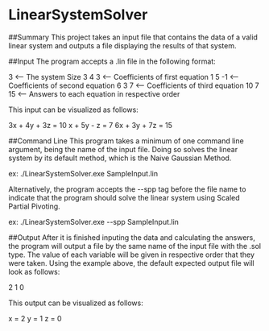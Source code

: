 # LinearSystemSolver

##Summary
This project takes an input file that contains the data of a valid linear system and outputs a file displaying the results of that system.

##Input
The program accepts a .lin file in the following format:

3        <-- The system Size
3 4 3    <-- Coefficients of first equation
1 5 -1   <-- Coefficients of second equation
6 3 7    <-- Coefficients of third equation
10 7 15  <-- Answers to each equation in respective order

This input can be visualized as follows:

3x + 4y + 3z = 10
x + 5y - z = 7
6x + 3y + 7z = 15

##Command Line
This program takes a minimum of one command line argument, being the name of the input file. Doing so solves the linear system by its default method, which is the Naive Gaussian Method.

ex: ./LinearSystemSolver.exe SampleInput.lin

Alternatively, the program accepts the --spp tag before the file name to indicate that the program should solve the linear system using Scaled Partial Pivoting.

ex: ./LinearSystemSolver.exe --spp SampleInput.lin

##Output
After it is finished inputing the data and calculating the answers, the program will output a file by the same name of the input file with the .sol type. The value of each variable will be given in respective order that they were taken. Using the example above, the default expected output file will look as follows:

2 1 0

This output can be visualized as follows:

x = 2
y = 1
z = 0
